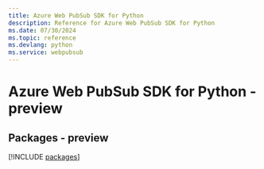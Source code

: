 ```yaml
---
title: Azure Web PubSub SDK for Python
description: Reference for Azure Web PubSub SDK for Python
ms.date: 07/30/2024
ms.topic: reference
ms.devlang: python
ms.service: webpubsub
---
```

# Azure Web PubSub SDK for Python - preview
## Packages - preview
[!INCLUDE [packages](web-pubsub-index.md)]